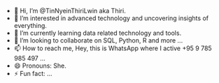 - 👋 Hi, I’m @TinNyeinThiriLwin aka Thiri.
- 👀 I’m interested in advanced technology and uncovering insights of everything.
- 🌱 I’m currently learning data related technology and tools.
- 💞️ I’m looking to collaborate on SQL, Python, R and more ...
- 📫 How to reach me, Hey, this is WhatsApp where I active +95 9 785 985 497 ...
- 😄 Pronouns: She.
- ⚡ Fun fact: ...

<!---
TinNyeinThiriLwin/TinNyeinThiriLwin is a ✨ special ✨ repository because its `README.md` (this file) appears on your GitHub profile.
You can click the Preview link to take a look at your changes.
--->

